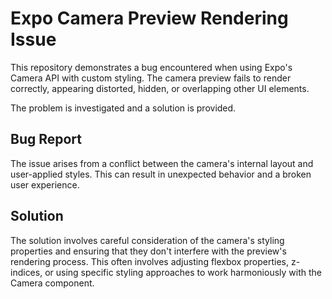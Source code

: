 # Expo Camera Preview Rendering Issue

This repository demonstrates a bug encountered when using Expo's Camera API with custom styling. The camera preview fails to render correctly, appearing distorted, hidden, or overlapping other UI elements.

The problem is investigated and a solution is provided.

## Bug Report

The issue arises from a conflict between the camera's internal layout and user-applied styles.  This can result in unexpected behavior and a broken user experience.

## Solution

The solution involves careful consideration of the camera's styling properties and ensuring that they don't interfere with the preview's rendering process.  This often involves adjusting flexbox properties, z-indices, or using specific styling approaches to work harmoniously with the Camera component.